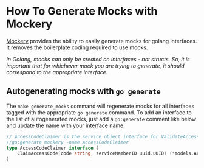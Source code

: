# How To Generate Mocks with Mockery

[Mockery](https://github.com/vektra/mockery) provides the ability to easily generate mocks for golang interfaces. It removes the boilerplate coding required to use mocks.

 *In Golang, mocks can only be created on interfaces - not structs. So, it is important that for whichever mock you are trying to generate, it should correspond to the appropriate interface.*

## Autogenerating mocks with `go generate`

 The `make generate_mocks` command will regenerate mocks for all interfaces tagged with the appropriate `go generate` command. To add an interface to the list of autogenerated mocks, just add a
 `go:generate` comment like below and update the name with your interface name.

```.go
// AccessCodeClaimer is the service object interface for ValidateAccessCode
//go:generate mockery -name AccessCodeClaimer
type AccessCodeClaimer interface {
    ClaimAccessCode(code string, serviceMemberID uuid.UUID) (*models.AccessCode, *validate.Errors, error)
}
```

